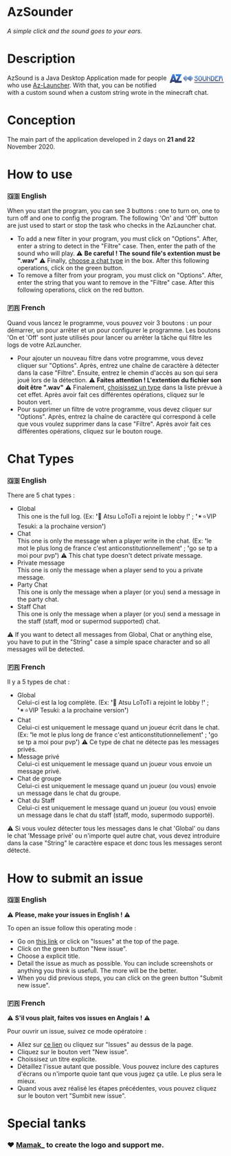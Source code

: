 # AzSounder
*A simple click and the sound goes to your ears.*


# Description
<img width="25%" align="right" alt="" src="src/main/resources/icon.png"/>

AzSound is a Java Desktop Application made for people who use <a href="https://www.az-launcher.nz/fr/">Az-Launcher<a/>. With that, you can be notified with a custom sound when a custom string wrote in the minecraft chat.

# Conception
The main part of the application developed in 2 days on **21 and 22** November 2020.

# How to use
### 🇬🇧 English
When you start the program, you can see 3 buttons : one to turn on, one to turn off and one to config the program. The following 'On' and 'Off' button are just used to start or stop the task who checks in the AzLauncher chat.
- To add a new filter in your program, you must click on "Options". After, enter a string to detect in the "Filtre" case. Then, enter the path of the sound who will play. ⚠️ **Be careful ! The sound file's extention must be ".wav"** ⚠️ Finally, [choose a chat type](#chat-types) in the box.
After this following operations, click on the green button.
- To remove a filter from your program, you must click on "Options". After, enter the string that you want to remove in the "Filtre" case.
After this following operations, click on the red button.
### 🇫🇷 French
Quand vous lancez le programme, vous pouvez voir 3 boutons : un pour démarrer, un pour arrêter et un pour configurer le programme. Les boutons 'On et 'Off' sont juste utilisés pour lancer ou arrêter la tâche qui filtre les logs de votre AzLauncher.
- Pour ajouter un nouveau filtre dans votre programme, vous devez cliquer sur "Options". Après, entrez une chaîne de caractère à détecter dans la case "Filtre". Ensuite, entrez le chemin d'accès au son qui sera joué lors de la détection. ⚠️ **Faites attention ! L'extention du fichier son doit être ".wav"** ⚠️ Finalement, [choisissez un type](#chat-types) dans la liste prévue à cet effet.
Après avoir fait ces différentes opérations, cliquez sur le bouton vert.
- Pour supprimer un filtre de votre programme, vous devez cliquer sur "Options". Après, entrez la chaîne de caractère qui correspond à celle que vous voulez supprimer dans la case "Filtre".
Après avoir fait ces différentes opérations, cliquez sur le bouton rouge.

# Chat Types
### 🇬🇧 English
There are 5 chat types :
- Global<br>
This one is the full log. (Ex: <b>'</b>👋 Atsu LoToTi a rejoint le lobby !<b>'</b> ; <b>'</b>✴⭐VIP Tesuki: a la prochaine version<b>'</b>)
- Chat<br>
This one is only the message when a player write in the chat. (Ex: <b>'</b>le mot le plus long de france c'est anticonstitutionnellement<b>'</b> ; <b>'</b>go se tp a moi pour pvp<b>'</b>) ⚠️ This chat type doesn't detect private message.
- Private message<br>
This one is only the message when a player send to you a private message.
- Party Chat<br>
This one is only the message when a player (or you) send a message in the party chat.
- Staff Chat<br>
This one is only the message when a player (or you) send a message in the staff (staff, mod or supermod supported) chat.

⚠️ If you want to detect all messages from Global, Chat or anything else, you have to put in the "String" case a simple space character and so all messages will be detected.
### 🇫🇷 French
Il y a 5 types de chat : 
- Global<br>
Celui-ci est la log complète. (Ex: <b>'</b>👋 Atsu LoToTi a rejoint le lobby !<b>'</b> ; <b>'</b>✴⭐VIP Tesuki: a la prochaine version<b>'</b>)
- Chat<br>
Celui-ci est uniquement le message quand un joueur écrit dans le chat. (Ex: <b>'</b>le mot le plus long de france c'est anticonstitutionnellement<b>'</b> ; <b>'</b>go se tp a moi pour pvp<b>'</b>) ⚠️ Ce type de chat ne détecte pas les messages privés.
- Message privé<br>
Celui-ci est uniquement le message quand un joueur vous envoie un message privé.
- Chat de groupe<br>
Celui-ci est uniquement le message quand un joueur (ou vous) envoie un message dans le chat du groupe.
- Chat du Staff<br>
Celui-ci est uniquement le message quand un joueur (ou vous) envoie un message dans le chat du staff (staff, modo, supermodo supporté).

⚠️ Si vous voulez détecter tous les messages dans le chat 'Global' ou dans le chat 'Message privé' ou n'importe quel autre chat, vous devez introduire dans la case "String" le caractère espace et donc tous les messages seront détecté. 

# How to submit an issue
### 🇬🇧 English
⚠️ **Please, make your issues in English !** ⚠️

To open an issue follow this operating mode : 
 - Go on <a href="https://github.com/NextSap/AzSounder/issues">this link</a> or click on "Issues" at the top of the page.
 - Click on the green button "New issue".
 - Choose a explicit title.
 - Detail the issue as much as possible. You can include screenshots or anything you think is usefull. The more will be the better.
 - When you did previous steps, you can click on the green button "Submit new issue".
   
### 🇫🇷 French
⚠️ **S'il vous plait, faites vos issues en Anglais !** ⚠️

Pour ouvrir un issue, suivez ce mode opératoire : 
- Allez sur <a href="https://github.com/NextSap/AzSounder/issues">ce lien</a> ou cliquez sur "Issues" au dessus de la page.
- Cliquez sur le bouton vert "New issue".
- Choissisez un titre explicite.
- Détaillez l'issue autant que possible. Vous pouvez inclure des captures d'écrans ou n'importe quoie tant que vous jugez ça utile. Le plus sera le mieux.
- Quand vous avez réalisé les étapes précédentes, vous pouvez cliquez sur le bouton vert "Sumbit new issue".

# Special tanks
### ❤️ <a href="https://github.com/MamakMod/">Mamak_</a> to create the logo and support me.
